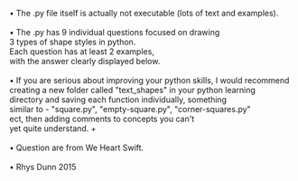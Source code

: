 •	The .py file itself is actually not executable (lots of text and examples).<br>
<br>
• The .py has 9 individual questions focused on drawing<br>
3 types of shape styles in python.<br>
Each question has at least 2 examples,<br>
with the answer clearly displayed below.<br>
<br>
•	If you are serious about improving your python skills, I would recommend<br>
creating a new folder called "text_shapes" in your python learning<br>
directory and saving each function individually, something<br>
similar to - "square.py", "empty-square.py", "corner-squares.py"<br>
ect, then adding comments to concepts you can't<br>
yet quite understand. +<br>
<br>
•	Question are from We Heart Swift.<br>
<br>
•	Rhys Dunn 2015<br>
